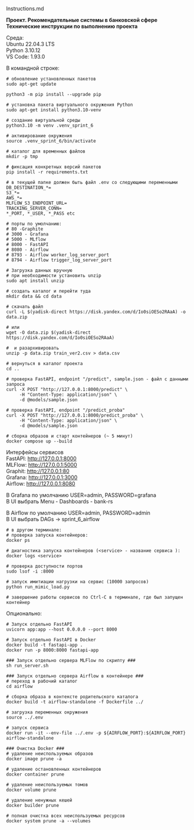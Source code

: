 Instructions.md

**Проект. Рекомендательные системы в банковской сфере**  
**Технические инструкции по выполнению проекта**    

Среда:  
Ubuntu 22.04.3 LTS  
Python 3.10.12  
VS Code: 1.93.0

В командной строке:    
```
# обновление установленных пакетов
sudo apt-get update    

python3 -m pip install --upgrade pip

# установка пакета виртуального окружения Python
sudo apt-get install python3.10-venv    

# создание виртуальной среды
python3.10 -m venv .venv_sprint_6  

# активирование окружения 
source .venv_sprint_6/bin/activate    

# каталог для временных файлов
mkdir -p tmp

# фиксация конкретных версий пакетов
pip install -r requirements.txt    

# в текущей папке должен быть файл .env со следующими переменными
DB_DESTINATION_*=
S3_*=
AWS_*=
MLFLOW_S3_ENDPOINT_URL=
TRACKING_SERVER_CONN=
*_PORT, *_USER, *_PASS etc

# порты по умолчанию:
# 80 -Graphite
# 3000 - Grafana
# 5000 - MLflow
# 8000 - FastAPI
# 8080 - Airflow
# 8793 - Airflow worker_log_server_port
# 8794 - Airflow trigger_log_server_port

# Загрузка данных вручную
# при необходимости установить unzip
sudo apt install unzip

# создать каталог и перейти туда
mkdir data && cd data

# скачать файл
curl -L $(yadisk-direct https://disk.yandex.com/d/Io0siOESo2RAaA) -o data.zip

# или
wget -O data.zip $(yadisk-direct https://disk.yandex.com/d/Io0siOESo2RAaA)

#  и разархивировать
unzip -p data.zip train_ver2.csv > data.csv

# вернуться в каталог проекта
cd ..

# проверка FastAPI, endpoint "/predict", sample.json - файл с данными запроса
curl -X POST "http://127.0.0.1:8000/predict" \
     -H "Content-Type: application/json" \
     -d @models/sample.json

# проверка FastAPI, endpoint "/predict_proba"
curl -X POST "http://127.0.0.1:8000/predict_proba" \
     -H "Content-Type: application/json" \
     -d @models/sample.json

# сборка образов и старт контейнеров (~ 5 минут)
docker compose up --build
```
Интерфейсы сервисов  
FastAPI: http://127.0.0.1:8000   
MLFlow: http://127.0.0.1:5000   
Graphit: http://127.0.0.1:80   
Grafana: http://127.0.0.1:3000   
Airflow: http://127.0.0.1:8080   

В Grafana по умолчанию USER=admin, PASSWORD=grafana  
В UI выбрать Menu - Dashboards - bank-rs  

В Airflow по умолчанию USER=admin, PASSWORD=admin  
В UI выбрать DAGs -> sprint_6_airflow  

```
# в другом терминале:
# проверка запуска контейнеров:
docker ps

# диагностика запуска контейнеров (<service> - название сервиса ):
docker logs <service>

# проверка доступности портов
sudo lsof -i :8000

# запуск имитиации нагрузки на сервис (10000 запросов)
python run_mimic_load.py

# завершение работы сервисов по Ctrl-C в терминале, где был запущен контейнер
```

Опционально:
```
# Запуск отдельно FastAPI
uvicorn app:app --host 0.0.0.0 --port 8000

# Запуск отдельно FastAPI в Docker
docker build -t fastapi-app .
docker run -p 8000:8000 fastapi-app

### Запуск отдельно сервера MLFlow по скрипту ###
sh run_server.sh

### Запуск отдельно сервера Airflow в контейнере ###
# переход в рабочий каталог
cd airflow

# сборка образа в контексте родительского каталога
docker build -t airflow-standalone -f Dockerfile ../

# загрузка переменных окружения
source ../.env

# запуск сервиса
docker run -it --env-file ../.env -p ${AIRFLOW_PORT}:${AIRFLOW_PORT} airflow-standalone

### Очистка Docker ###
# удаление неиспользуемых образов
docker image prune -a

# удаление остановленных контейнеров
docker container prune

# удаление неиспользуемых томов
docker volume prune

# удаление ненужных кешей
docker builder prune

# полная очистка всех неиспользуемых ресурсов
docker system prune -a --volumes
``` 